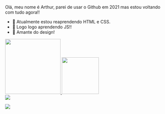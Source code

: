 Olá, meu nome é Arthur, parei de usar o Github em 2021 mas estou voltando com tudo agora!!

- 💬 Atualmente estou reaprendendo HTML e CSS.
- 🌱 Logo logo aprendendo JS!!
- 💓 Amante do design!

<div>
  <a href="https://github.com/Arthurvsd">
  <img height="180em" src="https://github-readme-stats.vercel.app/api?username=Arthurvsd&show_icons=true&theme=dark&include_all_commits=true&count_private=true"/>
  <img height="120em" src="https://github-readme-stats.vercel.app/api/top-langs/?username=Arthurvsd&layout=compact&langs_count=7&theme=dark"/>
</div>

 <div> 
 <a href="https://www.behance.net/pitzzzdesign" target="_blank"><img src="https://img.shields.io/badge/-Behance-blue?style=for-the-badge&logo=behance&logoColor=white" target="_blank"></a> 

 <a href="https://www.instagram.com/i_am_arthur/" target="_blank"><img src="https://img.shields.io/badge/Instagram-E4405F?style=for-the-badge&logo=instagram&logoColor=white" target="_blank"></a>
